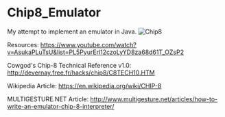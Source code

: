 # Chip8_Emulator
My attempt to implement an emulator in Java.
![Chip8](https://i.imgur.com/gHGcTHH.png)

Resources:
https://www.youtube.com/watch?v=AsukaPLuTsU&list=PL5PyurErl12czoLyYD8za68d61T_OZsP2

Cowgod's Chip-8 Technical Reference v1.0: 
http://devernay.free.fr/hacks/chip8/C8TECH10.HTM

Wikipedia Article:
https://en.wikipedia.org/wiki/CHIP-8

MULTIGESTURE.NET Article:
http://www.multigesture.net/articles/how-to-write-an-emulator-chip-8-interpreter/
